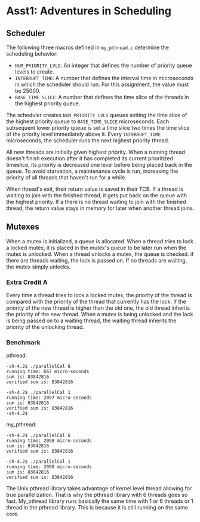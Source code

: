 # Asst1: Adventures in Scheduling

## Scheduler

The following three macros defined in `my_pthread.c` determine the scheduling behavior:

* `NUM_PRIORITY_LVLS`: An integer that defines the number of priority queue levels to create.
* `INTERRUPT_TIME`: A number that defines the interval time in microseconds in which the scheduler should run. For this assignment, the value must be 25000.
* `BASE_TIME_SLICE`: A number that defines the time slice of the threads in the highest priority queue.

The scheduler creates `NUM_PRIORITY_LVLS` queues setting the time slice of the highest priority queue to `BASE_TIME_SLICE` microseconds. Each subsequent lower priority queue is set a time slice two times the time slice of the priority level immediately above it. Every `INTERRUPT_TIME` microseconds, the scheduler runs the next highest priority thread.

All new threads are initially given highest priority. When a running thread doesn't finish execution after it has completed its current prioritized timeslice, its priority is decreased one level before being placed back in the queue. To avoid starvation, a maintenance cycle is run, increasing the priority of all threads that haven't run for a while.

When thread's exit, their return value is saved in their TCB. If a thread is waiting to join with the finished thread, it gets put back on the queue with the highest priority. If a there is no thread waiting to join with the finished thread, the return value stays in memory for later when another thread joins.

## Mutexes

When a mutex is initialized, a queue is allocated. When a thread tries to lock a locked mutex, it is placed in the mutex's queue to be later run when the mutex is unlocked. When a thread unlocks a mutex, the queue is checked. if there are threads waiting, the lock is passed on. If no threads are waiting, the mutex simply unlocks.

### Extra Credit A

Every time a thread tries to lock a locked mutex, the priority of the thread is compared with the priority of the thread that currently has the lock. If the priority of the new thread is higher than the old one, the old thread inherits the priority of the new thread. When a mutex is being unlocked and the lock is being passed on to a waiting thread, the waiting thread inherits the priority of the unlocking thread.

### Benchmark

pthread:

    -sh-4.2$ ./parallelCal 6
    running time: 667 micro-seconds
    sum is: 83842816
    verified sum is: 83842816

    -sh-4.2$ ./parallelCal 1
    running time: 2097 micro-seconds
    sum is: 83842816
    verified sum is: 83842816
    -sh-4.2$

my_pthread:

    -sh-4.2$ ./parallelCal 6
    running time: 2098 micro-seconds
    sum is: 83842816
    verified sum is: 83842816

    -sh-4.2$ ./parallelCal 1
    running time: 2099 micro-seconds
    sum is: 83842816
    verified sum is: 83842816

The Unix pthread library takes advantage of kernel level thread allowing for true parallelization. That is why the pthread library with 6 threads goes so fast. My_pthread library runs basically the same time with 1 or 6 threads or 1 thread in the pthread library. This is because it is still running on the same core.